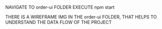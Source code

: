 NAVIGATE TO order-ui FOLDER
EXECUTE npm start

THERE IS A WIREFRAME IMG IN THE order-ui FOLDER, THAT HELPS TO UNDERSTAND THE DATA FLOW OF THE PROJECT
